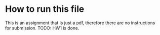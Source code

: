 # How to run this file
This is an assignment that is just a pdf, therefore there are no instructions for submission. 
TODO: HW1 is done. 